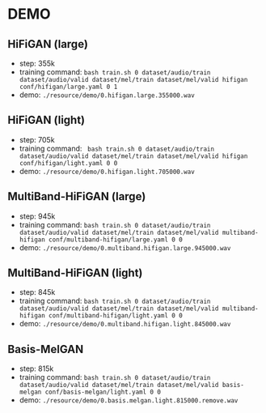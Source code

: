 # DEMO

## HiFiGAN (large)

- step: 355k
- training command: ``` bash train.sh 0 dataset/audio/train dataset/audio/valid dataset/mel/train dataset/mel/valid hifigan conf/hifigan/large.yaml 0 1 ```
- demo: `./resource/demo/0.hifigan.large.355000.wav`

## HiFiGAN (light)

- step: 705k
- training command: ``` bash train.sh 0 dataset/audio/train dataset/audio/valid dataset/mel/train dataset/mel/valid hifigan conf/hifigan/light.yaml 0 0```
- demo: `./resource/demo/0.hifigan.light.705000.wav`

## MultiBand-HiFiGAN (large)

- step: 945k
- training command: ``` bash train.sh 0 dataset/audio/train dataset/audio/valid dataset/mel/train dataset/mel/valid multiband-hifigan conf/multiband-hifigan/large.yaml 0 0 ```
- demo: `./resource/demo/0.multiband.hifigan.large.945000.wav`

## MultiBand-HiFiGAN (light)

- step: 845k
- training command: ``` bash train.sh 0 dataset/audio/train dataset/audio/valid dataset/mel/train dataset/mel/valid multiband-hifigan conf/multiband-hifigan/light.yaml 0 0 ```
- demo: `./resource/demo/0.multiband.hifigan.light.845000.wav`

## Basis-MelGAN

- step: 815k
- training command: ``` bash train.sh 0 dataset/audio/train dataset/audio/valid dataset/mel/train dataset/mel/valid basis-melgan conf/basis-melgan/light.yaml 0 0 ```
- demo: `./resource/demo/0.basis.melgan.light.815000.remove.wav`
